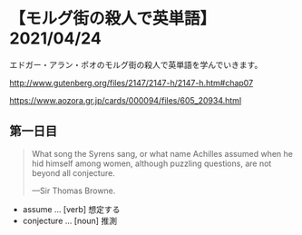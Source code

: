 # 【モルグ街の殺人で英単語】2021/04/24

エドガー・アラン・ポオのモルグ街の殺人で英単語を学んでいきます。

http://www.gutenberg.org/files/2147/2147-h/2147-h.htm#chap07

https://www.aozora.gr.jp/cards/000094/files/605_20934.html


## 第一日目

> What song the Syrens sang, or what name Achilles assumed when he hid himself among women, although puzzling questions, are not beyond all conjecture.
>
> —Sir Thomas Browne.


- assume … [verb] 想定する
- conjecture … [noun] 推測
